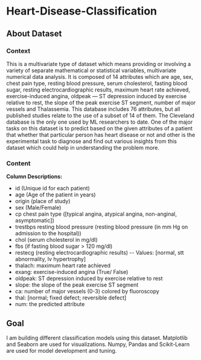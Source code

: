 # Heart-Disease-Classification
## About Dataset
### Context
This is a multivariate type of dataset which means providing or involving a variety of separate mathematical or statistical variables, multivariate numerical data analysis. It is composed of 14 attributes which are age, sex, chest pain type, resting blood pressure, serum cholesterol, fasting blood sugar, resting electrocardiographic results, maximum heart rate achieved, exercise-induced angina, oldpeak — ST depression induced by exercise relative to rest, the slope of the peak exercise ST segment, number of major vessels and Thalassemia. This database includes 76 attributes, but all published studies relate to the use of a subset of 14 of them. The Cleveland database is the only one used by ML researchers to date. One of the major tasks on this dataset is to predict based on the given attributes of a patient that whether that particular person has heart disease or not and other is the experimental task to diagnose and find out various insights from this dataset which could help in understanding the problem more.

### Content
**Column Descriptions:**
* id (Unique id for each patient)
* age (Age of the patient in years)
* origin (place of study)
* sex (Male/Female)
* cp chest pain type ([typical angina, atypical angina, non-anginal, asymptomatic])
* trestbps resting blood pressure (resting blood pressure (in mm Hg on admission to the hospital))
* chol (serum cholesterol in mg/dl)
* fbs (if fasting blood sugar > 120 mg/dl)
* restecg (resting electrocardiographic results)
-- Values: [normal, stt abnormality, lv hypertrophy]
* thalach: maximum heart rate achieved
* exang: exercise-induced angina (True/ False)
* oldpeak: ST depression induced by exercise relative to rest
* slope: the slope of the peak exercise ST segment
* ca: number of major vessels (0-3) colored by fluoroscopy
* thal: [normal; fixed defect; reversible defect]
* num: the predicted attribute

## Goal
I am building different classification models using this dataset. Matplotlib and Seaborn are used for visualizations. Numpy, Pandas and Scikit-Learn are used for model development and tuning.
